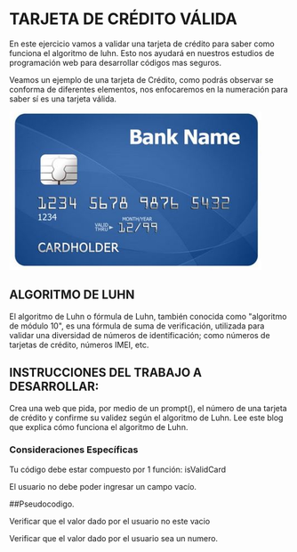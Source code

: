 # TARJETA DE CRÉDITO VÁLIDA

En este ejercicio vamos a validar una tarjeta de crédito para saber como funciona el algoritmo de luhn. Esto nos ayudará en nuestros estudios de programación web para desarrollar códigos mas seguros.

Veamos un ejemplo de una tarjeta de Crédito, como podrás observar se conforma de diferentes elementos, nos enfocaremos en la numeración para saber sí es una tarjeta válida.

![Ejemplo de tarjeta de credito](assets/img/tarjeta-de-credito.jpg)

## ALGORITMO DE LUHN

El algoritmo de Luhn o fórmula de Luhn, también conocida como "algoritmo de módulo 10", es una fórmula de suma de verificación, utilizada para validar una diversidad de números de identificación; como números de tarjetas de crédito, números IMEI, etc.



## INSTRUCCIONES DEL TRABAJO A DESARROLLAR:

 Crea una web que pida, por medio de un prompt(), el número de una tarjeta de crédito y confirme su validez según el algoritmo de Luhn. Lee este blog que explica cómo funciona el algoritmo de Luhn.

### Consideraciones Específicas

Tu código debe estar compuesto por 1 función: isValidCard

El usuario no debe poder ingresar un campo vacío.

##Pseudocodigo.

Verificar que el valor dado por el usuario no este vacio

Verificar que el valor dado por el usuario sea un numero.
